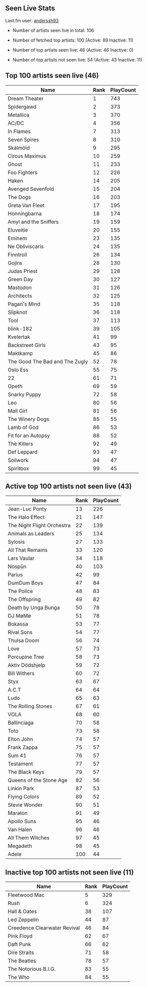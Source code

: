 ## Seen Live Stats

Last.fm user: [anderssh93](https://www.last.fm/user/anderssh93)

- Number of artists seen live in total: 106

- Number of fetched top artists: 100 (Active: 89 Inactive: 11)

- Number of top artists seen live: 46 (Active: 46 Inactive: 0)

- Number of top artists not seen live: 54 (Active: 43 Inactive: 11)

## Top 100 artists seen live (46)

Name                           | Rank | PlayCount
------------------------------ | ---- | ---------
Dream Theater                  | 1    | 743      
Spidergawd                     | 2    | 373      
Metallica                      | 3    | 370      
AC/DC                          | 4    | 356      
In Flames                      | 7    | 313      
Seven Spires                   | 8    | 310      
Skálmöld                       | 9    | 295      
Circus Maximus                 | 10   | 259      
Ghost                          | 11   | 233      
Foo Fighters                   | 12   | 226      
Haken                          | 14   | 205      
Avenged Sevenfold              | 15   | 204      
The Dogs                       | 16   | 203      
Greta Van Fleet                | 17   | 195      
Honningbarna                   | 18   | 174      
Amyl and the Sniffers          | 19   | 159      
Eluveitie                      | 20   | 155      
Eminem                         | 23   | 135      
Ne Obliviscaris                | 24   | 135      
Finntroll                      | 26   | 134      
Gojira                         | 28   | 130      
Judas Priest                   | 29   | 128      
Green Day                      | 30   | 127      
Mastodon                       | 31   | 126      
Architects                     | 32   | 125      
Pagan's Mind                   | 35   | 118      
Slipknot                       | 36   | 118      
Tool                           | 37   | 113      
blink-182                      | 39   | 105      
Kvelertak                      | 41   | 99       
Backstreet Girls               | 43   | 95       
Maktkamp                       | 45   | 86       
The Good The Bad and The Zugly | 52   | 78       
Oslo Ess                       | 55   | 75       
22                             | 61   | 71       
Opeth                          | 69   | 59       
Snarky Puppy                   | 72   | 58       
Leo                            | 80   | 56       
Mall Girl                      | 81   | 56       
The Winery Dogs                | 85   | 55       
Lamb of God                    | 86   | 53       
Fit for an Autopsy             | 88   | 52       
The Killers                    | 92   | 49       
Def Leppard                    | 93   | 47       
Soilwork                       | 94   | 47       
Spiritbox                      | 99   | 45       

## Active top 100 artists not seen live (43)

Name                       | Rank | PlayCount
-------------------------- | ---- | ---------
Jean-Luc Ponty             | 13   | 226      
The Halo Effect            | 21   | 147      
The Night Flight Orchestra | 22   | 139      
Animals as Leaders         | 25   | 134      
Sylosis                    | 27   | 133      
All That Remains           | 33   | 120      
Lars Vaular                | 34   | 118      
Nospūn                     | 40   | 103      
Parius                     | 42   | 99       
DumDum Boys                | 47   | 84       
The Police                 | 48   | 83       
The Offspring              | 49   | 82       
Death by Unga Bunga        | 50   | 78       
DJ MøMø                    | 51   | 78       
Bokassa                    | 53   | 77       
Rival Sons                 | 54   | 77       
Thulsa Doom                | 56   | 74       
Love                       | 57   | 73       
Porcupine Tree             | 58   | 73       
Aktiv Dödshjelp            | 59   | 72       
Bill Withers               | 60   | 72       
Styx                       | 63   | 67       
A.C.T                      | 64   | 64       
Ludo                       | 65   | 63       
The Rolling Stones         | 67   | 61       
VOLA                       | 68   | 60       
Ballinciaga                | 70   | 58       
Toto                       | 73   | 58       
Elton John                 | 74   | 57       
Frank Zappa                | 75   | 57       
Sum 41                     | 76   | 57       
Testament                  | 77   | 57       
The Black Keys             | 79   | 57       
Queens of the Stone Age    | 82   | 56       
Linkin Park                | 87   | 53       
Flying Colors              | 89   | 52       
Stevie Wonder              | 90   | 51       
Maraton                    | 91   | 49       
Apollo Suns                | 95   | 46       
Van Halen                  | 96   | 46       
All Them Witches           | 97   | 45       
Megadeth                   | 98   | 45       
Adele                      | 100  | 44       

## Inactive top 100 artists not seen live (11)

Name                         | Rank | PlayCount
---------------------------- | ---- | ---------
Fleetwood Mac                | 5    | 329      
Rush                         | 6    | 324      
Hall & Oates                 | 38   | 107      
Led Zeppelin                 | 44   | 87       
Creedence Clearwater Revival | 46   | 84       
Pink Floyd                   | 62   | 67       
Daft Punk                    | 66   | 62       
Dire Straits                 | 71   | 58       
The Beatles                  | 78   | 57       
The Notorious B.I.G.         | 83   | 55       
The Who                      | 84   | 55       
